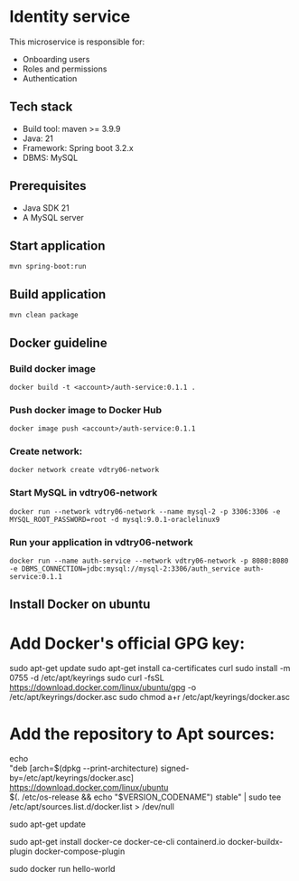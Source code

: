 # Identity service
This microservice is responsible for:
* Onboarding users
* Roles and permissions
* Authentication

## Tech stack
* Build tool: maven >= 3.9.9
* Java: 21
* Framework: Spring boot 3.2.x
* DBMS: MySQL

## Prerequisites
* Java SDK 21
* A MySQL server

## Start application
`mvn spring-boot:run`

## Build application
`mvn clean package`

## Docker guideline
### Build docker image
`docker build -t <account>/auth-service:0.1.1 .`
### Push docker image to Docker Hub
`docker image push <account>/auth-service:0.1.1`
### Create network:
`docker network create vdtry06-network`
### Start MySQL in vdtry06-network
`docker run --network vdtry06-network --name mysql-2 -p 3306:3306 -e MYSQL_ROOT_PASSWORD=root -d mysql:9.0.1-oraclelinux9`
### Run your application in vdtry06-network
`docker run --name auth-service --network vdtry06-network -p 8080:8080 -e DBMS_CONNECTION=jdbc:mysql://mysql-2:3306/auth_service auth-service:0.1.1`

## Install Docker on ubuntu

# Add Docker's official GPG key:
sudo apt-get update
sudo apt-get install ca-certificates curl
sudo install -m 0755 -d /etc/apt/keyrings
sudo curl -fsSL https://download.docker.com/linux/ubuntu/gpg -o /etc/apt/keyrings/docker.asc
sudo chmod a+r /etc/apt/keyrings/docker.asc

# Add the repository to Apt sources:
echo \
"deb [arch=$(dpkg --print-architecture) signed-by=/etc/apt/keyrings/docker.asc] https://download.docker.com/linux/ubuntu \
$(. /etc/os-release && echo "$VERSION_CODENAME") stable" | sudo tee /etc/apt/sources.list.d/docker.list > /dev/null

sudo apt-get update

sudo apt-get install docker-ce docker-ce-cli containerd.io docker-buildx-plugin docker-compose-plugin

sudo docker run hello-world